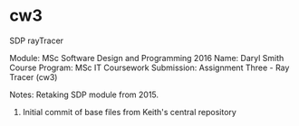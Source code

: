 # cw3
SDP rayTracer

Module: MSc Software Design and Programming 2016 
Name: Daryl Smith
Course Program: MSc IT
Coursework Submission: Assignment Three - Ray Tracer (cw3) 

Notes:
Retaking SDP module from 2015.

1. Initial commit of base files from Keith's central repository

